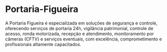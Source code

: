 # Portaria-Figueira
A Portaria Figueira é especializada em soluções de segurança e controle, oferecendo serviços de portaria 24h, vigilância patrimonial, controle de acesso, ronda motorizada, recepção e atendimento, monitoramento por câmeras (CFTV) e serviços eventuais, com excelência, comprometimento e profissionais altamente capacitados.
